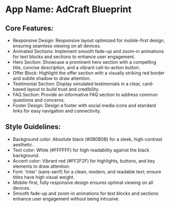 # **App Name**: AdCraft Blueprint

## Core Features:

- Responsive Design: Responsive layout optimized for mobile-first design, ensuring seamless viewing on all devices.
- Animated Sections: Implement smooth fade-up and zoom-in animations for text blocks and sections to enhance user engagement.
- Hero Section: Showcase a prominent hero section with a compelling title, concise description, and a vibrant call-to-action button.
- Offer Block: Highlight the offer section with a visually striking red border and subtle shadow to draw attention.
- Testimonial Section: Display simulated testimonials in a clear, card-based layout to build trust and credibility.
- FAQ Section: Provide an informative FAQ section to address common questions and concerns.
- Footer Design: Design a footer with social media icons and standard links for easy navigation and connectivity.

## Style Guidelines:

- Background color: Absolute black (#0B0B0B) for a sleek, high-contrast aesthetic.
- Text color: White (#FFFFFF) for high readability against the black background.
- Accent color: Vibrant red (#FF2F2F) for highlights, buttons, and key elements to draw attention.
- Font: 'Inter' (sans-serif) for a clean, modern, and readable text; ensure titles have high visual weight.
- Mobile-first, fully responsive design ensures optimal viewing on all devices.
- Smooth fade-up and zoom-in animations for text blocks and sections enhance user engagement without being intrusive.